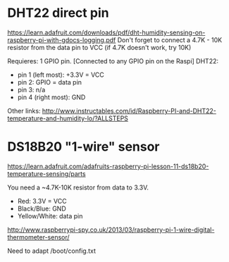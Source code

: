 DHT22 direct pin
================

https://learn.adafruit.com/downloads/pdf/dht-humidity-sensing-on-raspberry-pi-with-gdocs-logging.pdf
Don't forget to connect a 4.7K - 10K resistor from the data pin to VCC (if 4.7K doesn't work, try 10K)

Requieres: 1 GPIO pin. [Connected to any GPIO pin on the Raspi]
DHT22:
- pin 1 (left most): +3.3V = VCC
- pin 2: GPIO = data pin
- pin 3: n/a
- pin 4 (right most): GND


Other links:
http://www.instructables.com/id/Raspberry-PI-and-DHT22-temperature-and-humidity-lo/?ALLSTEPS


DS18B20 "1-wire" sensor
=======================

https://learn.adafruit.com/adafruits-raspberry-pi-lesson-11-ds18b20-temperature-sensing/parts

You need a ~4.7K-10K resistor from data to 3.3V.
- Red: 3.3V = VCC
- Black/Blue: GND
- Yellow/White: data pin 

http://www.raspberrypi-spy.co.uk/2013/03/raspberry-pi-1-wire-digital-thermometer-sensor/

Need to adapt /boot/config.txt
